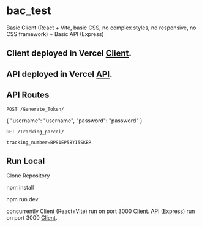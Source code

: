 # bac_test
Basic Client (React + Vite, basic CSS, no complex styles, no responsive, no CSS framework) + Basic API (Express)

## Client deployed in Vercel [Client](https://bac-test-client.vercel.app/login).

## API deployed in Vercel [API](https://bac-test-api.vercel.app/).

## API Routes 

`POST /Generate_Token/`

{
    "username": "username",
    "password": "password" 
}


`GET /Tracking_parcel/`

`tracking_number=BPS1EP58YI5SKBR`

## Run Local

Clone Repository

npm install

npm run dev

concurrently
Client (React+Vite) run on port 3000 [Client](http://localhost:3000).
API (Express) run on port 3000 [Client](http://localhost:3001).
